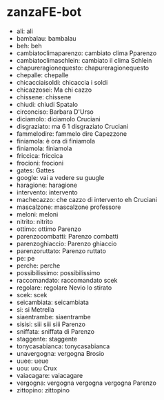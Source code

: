 # zanzaFE-bot

- ali: ali
- bambalau: bambalau
- beh: beh
- cambiatoclimaparenzo: cambiato clima Pparenzo
- cambiatoclimaschlein: cambiato il clima Schlein
- chapureragionequesto: chapureragionequesto
- chepalle: chepalle
- chicacciaisoldi: chicaccia i soldi
- chicazzosei: Ma chi cazzo
- chissene: chissene
- chiudi: chiudi Spatalo
- circonciso: Barbara D'Urso
- diciamolo: diciamolo Cruciani
- disgraziato: ma 6 1 disgraziato Cruciani
- fammelodire: fammelo dire Capezzone
- finiamola: è ora di finiamola
- finiamola: finiamola
- friccica: friccica
- frocioni: frocioni
- gates: Gattes
- google: vai a vedere su guugle
- haragione: haragione
- intervento: intervento
- machecazzo: che cazzo di intervento eh Cruciani
- mascalzone: mascalzone professore
- meloni: meloni
- nitrito: nitrito
- ottimo: ottimo Parenzo
- parenzocombatti: Parenzo combatti
- parenzoghiaccio: Parenzo ghiaccio
- parenzoruttato: Parenzo ruttato
- pe: pe
- perche: perche
- possibilissimo: possibilissimo
- raccomandato: raccomandato scek
- regolare: regolare Nevio lo stirato
- scek: scek
- seicambiata: seicambiata
- si: si Metrella
- siaentrambe: siaentrambe
- sisisi: siii siii siii Parenzo
- sniffata: sniffata di Parenzo
- staggente: staggente
- tonycasabianca: tonycasabianca
- unavergogna: vergogna Brosio
- uuee: ueue
- uou: uou Crux
- vaiacagare: vaiacagare
- vergogna: vergogna vergogna vergogna Parenzo
- zittopino: zittopino
